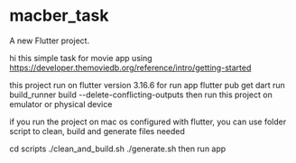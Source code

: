 # macber_task

A new Flutter project.

hi this simple task for movie app using https://developer.themoviedb.org/reference/intro/getting-started

this project run on flutter version 3.16.6
for run app 
 flutter pub get
 dart run build_runner build --delete-conflicting-outputs
 then run this project on emulator or physical device


 if you run the project on mac os configured with flutter, you can use folder script to clean, build and generate files needed

 cd scripts
 ./clean_and_build.sh
 ./generate.sh 
 then run app


